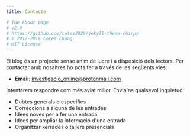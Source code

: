 ```yaml
---
title: Contacte

# The About page
# v2.0
# https://github.com/cotes2020/jekyll-theme-chirpy
# © 2017-2019 Cotes Chung
# MIT License
---
```



El blog és un projecte sense ànim de lucre i a disposició dels lectors. Per contactar amb nosaltres ho pots fer a través de les següents vies: 
* **Email**: investigacio_online@protonmail.com

Intentarem respondre com més aviat millor. Envia'ns qualsevol inquietud:
* Dubtes generals o específics
* Correccions a alguna de les entrades
* Idees noves per a fer una entrada
* Idees per ampliar la informació d'una entrada
* Organitzar xerrades o tallers presencials
